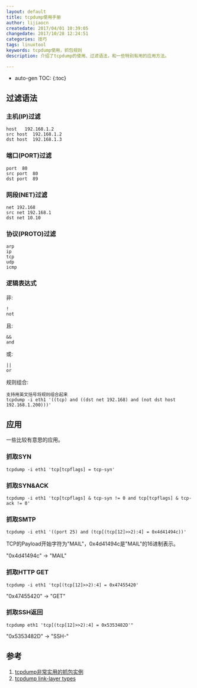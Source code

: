 ```yaml
---
layout: default
title: tcpdump使用手册
author: lijiaocn
createdate: 2017/04/01 10:39:05
changedate: 2017/10/28 12:24:51
categories: 技巧
tags: linuxtool
keywords: tcpdump使用，抓包规则
description: 介绍了tcpdump的使用、过滤语法，和一些特别有用的应用方法。

---
```


* auto-gen TOC:
{:toc}

## 过滤语法

### 主机(IP)过滤

	host   192.168.1.2
	src host  192.168.1.2
	dst host  192.168.1.3

### 端口(PORT)过滤

	port  80
	src port  80
	dst port  89

### 网段(NET)过滤

	net 192.168
	src net 192.168.1
	dst net 10.10

### 协议(PROTO)过滤

	arp
	ip
	tcp
	udp
	icmp

### 逻辑表达式

非:

	!
	not

且:

	&&
	and

或:

	||
	or

规则组合:

	支持用英文括号将规则组合起来
	tcpdump -i eth1 '((tcp) and ((dst net 192.168) and (not dst host 192.168.1.200)))'

## 应用

一些比较有意思的应用。

### 抓取SYN

	tcpdump -i eth1 'tcp[tcpflags] = tcp-syn'

### 抓取SYN&ACK

	tcpdump -i eth1 'tcp[tcpflags] & tcp-syn != 0 and tcp[tcpflags] & tcp-ack != 0'

### 抓取SMTP

	tcpdump -i eth1 '((port 25) and (tcp[(tcp[12]>>2):4] = 0x4d41494c))'

TCP的Payload开始字符为"MAIL"，0x4d41494c是"MAIL"的16进制表示。

"0x4d41494c" -> "MAIL"

### 抓取HTTP GET

	tcpdump -i eth1 'tcp[(tcp[12]>>2):4] = 0x47455420'

"0x47455420" -> "GET" 

### 抓取SSH返回

	tcpdump eth1 'tcp[(tcp[12]>>2):4] = 0x5353482D'"

"0x5353482D" -> "SSH-"

## 参考

1. [tcpdump非常实用的抓包实例][1]
2. [tcpdump link-layer types][2]


[1]: http://blog.csdn.net/nanyun2010/article/details/23445223  "tcpdump非常实用的抓包实例" 
[2]: http://www.tcpdump.org/linktypes.html "tcpdump linktypes"
